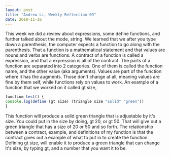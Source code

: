 ```yaml
---
layout: post
title: "Andrew Li, Weekly Reflection-09"
date: 2018-11-16
---
```


This week we did a review about expressions, some define functions, and further talked about the mode, string. We learned that we after you type down a parenthesis, the computer expects a function to go along with the parenthesis. That a function is a mathematical statement and that values are nouns and verbs are functions. A contract of a function is called a expression, and that a expression is all of the contract. The parts of a function are separated into 2 categories. One of them is called the function name, and the other value (aka arguments). Values are part of the function where it has the augments. Those don't change at all, meaning values are fine by them self, while functions rely on values to work. 
An example of a function that we worked on it called gt size,

```javascript
functiom test() {
console.log(define (gt size) (triangle size "solid" "green"))
}
```
This function will produce a solid green triangle that is adjustable by it's size. You could put in the size by doing, gt 20, or gt 50. That will give out a green triangle that has a size of 20 or 50 and so forth. The relationship between a contract, example, and definitions of my function is that the contract gives out a example of what to put in to create the function. Defining gt size, will enable it to produce a green triangle that can change it's size, by typing gt, and a number that you want it to be.
